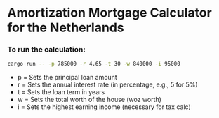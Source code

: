 # Amortization Mortgage Calculator for the Netherlands

### To run the calculation:

```bash
cargo run -- -p 785000 -r 4.65 -t 30 -w 840000 -i 95000
```

- p = Sets the principal loan amount
- r = Sets the annual interest rate (in percentage, e.g., 5 for 5%)
- t = Sets the loan term in years
- w = Sets the total worth of the house (woz worth)
- i = Sets the highest earning income (necessary for tax calc)

